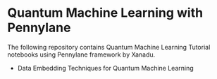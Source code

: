 # Quantum Machine Learning with Pennylane

The following repository contains Quantum Machine Learning Tutorial notebooks using Pennylane framework by Xanadu.

* Data Embedding Techniques for Quantum Machine Learning
